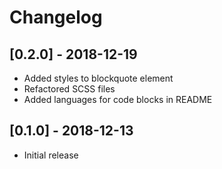 # Changelog

## [0.2.0] - 2018-12-19
* Added styles to blockquote element
* Refactored SCSS files
* Added languages for code blocks in README

## [0.1.0] - 2018-12-13
* Initial release